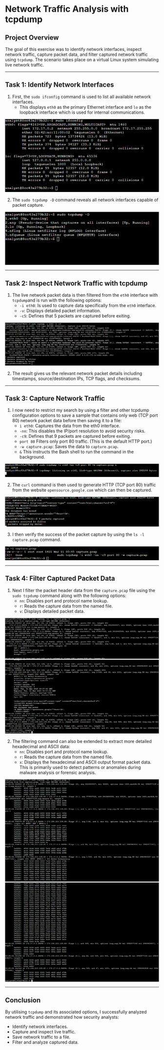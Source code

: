 # **Network Traffic Analysis with tcpdump**

## **Project Overview**
The goal of this exercise was to identify network interfaces, inspect network traffic, capture packet data, and filter captured network traffic using `tcpdump`. The scenario takes place on a virtual Linux system simulating live network traffic.

---

## **Task 1: Identify Network Interfaces**

1. First, the `sudo ifconfig` command is used to list all available network interfaces.
   - This displays `eth0` as the primary Ethernet interface and `lo` as the loopback interface 
which is used for internal communications.

![Alt Text](PKT%201.png)

2.  The `sudo tcpdump -D` command reveals all network interfaces capable of packet capture.

![Alt Text](PKT%202.png)

---

## **Task 2: Inspect Network Traffic with tcpdump**

1. The live network packet data is then filtered from the `eth0` interface with `tcpdump`and is run with the following options:
   - `-i eth0`: Is used to capture data specifically from the `eth0` interface.
   - `-v`: Displays detailed packet information.
   - `-c5`: Defines that 5 packets are captured before exiting.

![Alt Text](PKT%203.png)

2. The result gives us the relevant network packet details including timestamps, source/destination IPs, TCP flags, and checksums.

---

## **Task 3: Capture Network Traffic**

1. I now need to restrict my search by using a filter and other tcpdump configuration options to save a sample that contains only web (TCP port 80) network packet data before then saving it to a file:
   - `i eth0`: Captures the data from the eth0 interface.
   - `-nn`: This disables the IP/port resolution to avoid security risks.
   - `-c9`: Defines that 9 packets are captured before exiting.
   - `port 80` Filters only port 80 traffic. (This is the default HTTP port.)
   - `-w capture.pcap`: Saves the data to `capture.pcap`.
   - `&` This instructs the Bash shell to run the command in the background.

![Alt Text](PKT%204.png)

2. The `curl` command is then used to generate HTTP (TCP port 80) traffic from the website `opensource.google.com` which can then be captured.

![Alt Text](PKT%205.png)

3. I then verify the success of the packet capture by using the `ls -l capture.pcap` command.

![Alt Text](PKT%206.png)

---

## **Task 4: Filter Captured Packet Data**

1. Next I filter the packet header data from the `capture.pcap` file using the `sudo tcpdump` command along with the following options:
   - `nn`: Disables port and protocol name lookup.
   - `r`: Reads the capture data from the named file.
   - `v`: Displays detailed packet data.

![Alt Text](PKT%207.png)
![Alt Text](PKT%207-2.png)
 


2. The filtering command can also be extended to extract more detailed hexadecimal and ASCII data:
   - `nn`: Disables port and protocol name lookup.
   - `r`: Reads the capture data from the named file.
   - `x`: Displays the hexadecimal and ASCII output format packet data. This is primarily used to detect patterns or anomalies during malware analysis or forensic analysis.

![Alt Text](PKT%208.png)
![Alt Text](PKT%208-2.png)

---

## **Conclusion**
By utilising `tcpdump` and its associated options, I successfully analyzed network traffic and demonstrated how security analysts:
- Identify network interfaces.
- Capture and inspect live traffic.
- Save network traffic to a file.
- Filter and analyze captured data.


